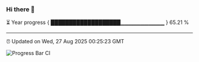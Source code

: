 ### Hi there 👋

⏳ Year progress { ███████████████████▁▁▁▁▁▁▁▁▁▁▁ } 65.21 %

---

⏰ Updated on Wed, 27 Aug 2025 00:25:23 GMT

![Progress Bar CI](https://github.com/liununu/liununu/workflows/Progress%20Bar%20CI/badge.svg)
